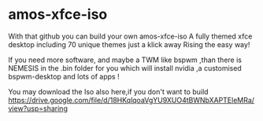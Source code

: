 # amos-xfce-iso

With that github you can build your own amos-xfce-iso
A fully themed xfce desktop including 70 unique themes just a klick away
Rising the easy way!

If you need more software, and maybe a TWM like bspwm ,than there is NEMESIS in the .bin folder for you which will install nvidia ,a customised bspwm-desktop and lots of apps !

You may download the Iso also here,if you don't want to build
https://drive.google.com/file/d/18HKqlqoaVgYU9XUO4tBWNbXAPTEleMRa/view?usp=sharing